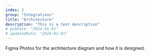 ```yaml
---
index: 2
group: "Integrations"
title: "Architecture"
description: "This is a test description"
# pubDate: "2024-01-01"
# updatedDate: "2024-01-01"
---
```


Figma Photos for the architecture diagram and how it is designed.
